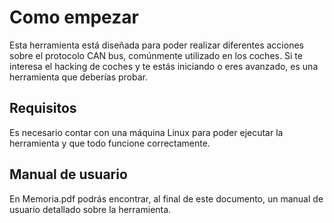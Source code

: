 # Como empezar
Esta herramienta está diseñada para poder realizar diferentes acciones sobre el protocolo CAN bus, comúnmente utilizado en los coches.
Si te interesa el hacking de coches y te estás iniciando o eres avanzado, es una herramienta que deberías probar.

## Requisitos
Es necesario contar con una máquina Linux para poder ejecutar la herramienta y que todo funcione correctamente.

## Manual de usuario
En Memoria.pdf podrás encontrar, al final de este documento, un manual de usuario detallado sobre la herramienta.
